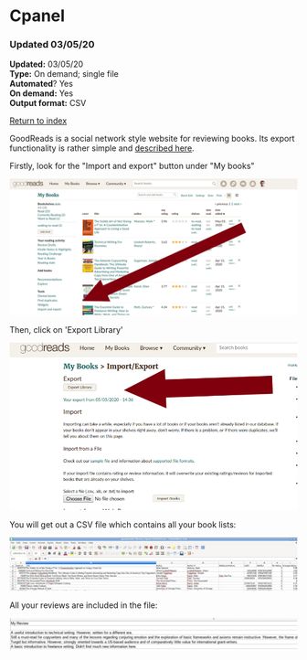 # Cpanel

### Updated 03/05/20

**Updated:** 03/05/20 <br/>
**Type:** On demand; single file <br/>
**Automated**? Yes<br/>
**On demand:** Yes <br/>
**Output format:** CSV

[Return to index](https://github.com/danielrosehilljlm/CloudBackupApproaches)

GoodReads is a social network style website for reviewing books. Its export functionality is rather simple and [described here](https://help.goodreads.com/s/article/How-do-I-import-or-export-my-books-1553870934590).

Firstly, look for the "Import and export" button under "My books"

![export](/images/gr1.png)

Then, click on 'Export Library'


![export](/images/gr2.png)

You will get out a CSV file which contains all your book lists:

![export](/images/gr3.png)

All your reviews are included in the file:


![export](/images/gr4.png)

